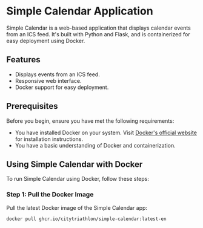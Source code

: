 # Simple Calendar Application

Simple Calendar is a web-based application that displays calendar events from an ICS feed. It's built with Python and Flask, and is containerized for easy deployment using Docker.

## Features

- Displays events from an ICS feed.
- Responsive web interface.
- Docker support for easy deployment.

## Prerequisites

Before you begin, ensure you have met the following requirements:

- You have installed Docker on your system. Visit [Docker's official website](https://www.docker.com/get-started) for installation instructions.
- You have a basic understanding of Docker and containerization.

## Using Simple Calendar with Docker

To run Simple Calendar using Docker, follow these steps:

### Step 1: Pull the Docker Image

Pull the latest Docker image of the Simple Calendar app:

```bash
docker pull ghcr.io/citytriathlon/simple-calendar:latest-en
```

